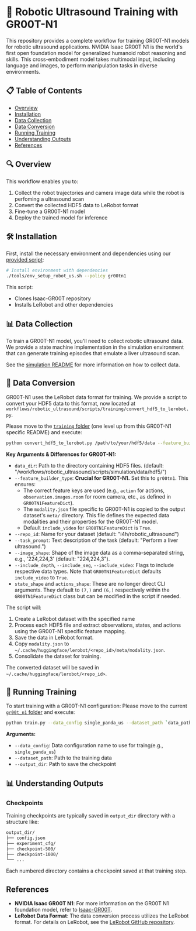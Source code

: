 # 🤖 Robotic Ultrasound Training with GR00T-N1

This repository provides a complete workflow for training GR00T-N1 models for robotic ultrasound applications. NVIDIA Isaac GR00T N1 is the world's first open foundation model for generalized humanoid robot reasoning and skills. This cross-embodiment model takes multimodal input, including language and images, to perform manipulation tasks in diverse environments.

## 📋 Table of Contents

- [Overview](#-overview)
- [Installation](#️-installation)
- [Data Collection](#-data-collection)
- [Data Conversion](#-data-conversion)
- [Running Training](#-running-training)
- [Understanding Outputs](#-understanding-outputs)
- [References](#references)

## 🔍 Overview

This workflow enables you to:

1. Collect the robot trajectories and camera image data while the robot is perfoming a ultrasound scan
2. Convert the collected HDF5 data to LeRobot format
3. Fine-tune a GR00T-N1 model
4. Deploy the trained model for inference

## 🛠️ Installation

First, install the necessary environment and dependencies using our [provided script](../../../../../tools/env_setup_robot_us.sh):
```bash
# Install environment with dependencies
./tools/env_setup_robot_us.sh --policy gr00tn1
```

This script:
- Clones Isaac-GR00T repository
- Installs LeRobot and other dependencies

## 📊 Data Collection

To train a GR00T-N1 model, you\'ll need to collect robotic ultrasound data. We provide a state machine implementation in the simulation environment that can generate training episodes that emulate a liver ultrasound scan.

See the [simulation README](../../simulation/README.md#liver-scan-state-machine) for more information on how to collect data.

## 🔄 Data Conversion

GR00T-N1 uses the LeRobot data format for training. We provide a script to convert your HDF5 data to this format, now located at `workflows/robotic_ultrasound/scripts/training/convert_hdf5_to_lerobot.py`.

Please move to the [`training` folder](../) (one level up from this GR00T-N1 specific README) and execute:

```bash
python convert_hdf5_to_lerobot.py /path/to/your/hdf5/data --feature_builder_type gr00tn1
```

**Key Arguments & Differences for GR00T-N1:**
- `data_dir`: Path to the directory containing HDF5 files. (default: "<path-to-i4h-workflows>/workflows/robotic_ultrasound/scripts/simulation/data/hdf5/<date-task-name>")
- `--feature_builder_type`: **Crucial for GR00T-N1.** Set this to `gr00tn1`. This ensures:
    - The correct feature keys are used (e.g., `action` for actions, `observation.images.room` for room camera, etc., as defined in `GR00TN1FeatureDict`).
    - The `modality.json` file specific to GR00T-N1 is copied to the output dataset\'s `meta/` directory. This file defines the expected data modalities and their properties for the GR00T-N1 model.
    - Default `include_video` for `GR00TN1FeatureDict` is `True`.
- `--repo_id`: Name for your dataset (default: "i4h/robotic_ultrasound")
- `--task_prompt`: Text description of the task (default: "Perform a liver ultrasound.")
- `--image_shape`: Shape of the image data as a comma-separated string, e.g., \'224,224,3\' (default: "224,224,3").
- `--include_depth`, `--include_seg`, `--include_video`: Flags to include respective data types. Note that `GR00TN1FeatureDict` defaults `include_video` to `True`.
- `state_shape` and `actions_shape`: These are no longer direct CLI arguments. They default to `(7,)` and `(6,)` respectively within the `GR00TN1FeatureDict` class but can be modified in the script if needed.

The script will:
1. Create a LeRobot dataset with the specified name
2. Process each HDF5 file and extract observations, states, and actions using the GR00T-N1 specific feature mapping.
3. Save the data in LeRobot format.
4. Copy `modality.json` to `~/.cache/huggingface/lerobot/<repo_id>/meta/modality.json`.
5. Consolidate the dataset for training.

The converted dataset will be saved in `~/.cache/huggingface/lerobot/<repo_id>`.

## 🚀 Running Training

To start training with a GR00T-N1 configuration:
Please move to the current [`gr00t_n1` folder](./) and execute:
```bash
python train.py --data_config single_panda_us --dataset_path `data_path`
```
**Arguments:**
- `--data_config`: Data configuration name to use for traing(e.g., `single_panda_us`)
- `--dataset_path`: Path to the training data
- `--output_dir`: Path to save the checkpoint

## 📊 Understanding Outputs

### Checkpoints

Training checkpoints are typically saved in `output_dir` directory with a structure like:

```bash
output_dir/
├── config.json
├── experiment_cfg/
├── checkpoint-500/
├── checkpoint-1000/
└── ...
```
Each numbered directory contains a checkpoint saved at that training step.

## References

- **NVIDIA Isaac GR00T N1**: For more information on the GR00T N1 foundation model, refer to [Isaac-GR00T](https://github.com/NVIDIA/Isaac-GR00T).
- **LeRobot Data Format**: The data conversion process utilizes the LeRobot format. For details on LeRobot, see the [LeRobot GitHub repository](https://github.com/huggingface/lerobot).
